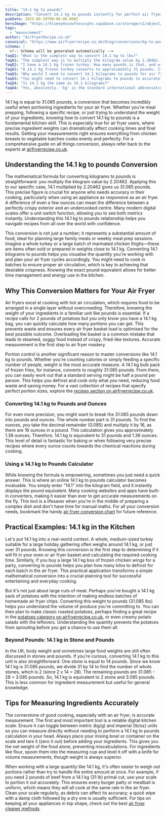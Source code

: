 ```yaml
---
title: "14.1 kg to pounds"
description: "Convert 14.1 kg to pounds instantly for perfect air fryer portions. Get accurate measurements for recipes and meal prep with our easy guide."
pubDate: 2025-08-20T00:00:00.000Z
heroImage: "https://klueoymssxwfnxsvcyhv.supabase.co/storage/v1/object/public/Shmucket/14-1-kg-to-pounds.webp"
tags:
  - "measurement"
author: "AirFryerRecipe.co.uk"
canonical: "https://www.airfryerrecipe.co.uk/blog/conversions/kg-to-pounds/14-1-kg-to-pounds"
schema: |
  <!-- Schema will be generated automatically -->
faqQ1: "What is the simplest way to convert 14.1 kg to lbs?"
faqA1: "The simplest way is to multiply the kilogram value by 2.20462. So, for 14.1 kg, you calculate 14.1 x 2.20462, which equals 31.085 pounds. For a quick answer without the maths, you can use any reliable online conversion tool or calculator, which will give you the result instantly."
faqQ2: "I have a 14.1 kg frozen turkey. How many pounds is that, and will it fit in my air fryer?"
faqA2: "A 14.1 kg frozen turkey converts to approximately 31 pounds. It is highly unlikely that a whole turkey of this size will fit in a standard home air fryer basket, as most are designed for much smaller items. Air fryers are best for turkey breasts, thighs, or smaller birds. For a turkey this large, you would need to use a conventional oven or consider spatchcocking (butterflying) it to reduce its profile, though even then, an air fryer may not be suitable."
faqQ3: "Why would I need to convert 14.1 kilograms to pounds for air fryer cooking?"
faqA3: "You might need to convert 14.1 kilograms to pounds to accurately portion out ingredients from a large bulk package. Air fryers require careful portioning to ensure hot air can circulate freely for even cooking. Knowing the pound equivalent of a 14.1 kg bag of frozen chips or chicken wings helps you defrost and cook the right amount per batch, preventing overcrowding and ensuring perfectly crispy results every time."
faqQ4: "Is 14.1 kg the same as 14.1 kilograms?"
faqA4: "Yes, absolutely. 'kg' is the standard international abbreviation for kilogram. So, 14.1 kg and 14.1 kilograms represent the exact same unit of mass and weight. The term 'kilo' is also a common informal shortening for kilogram in many parts of the world, so 14.1 kilo means the same as well. They all need to be multiplied by 2.20462 to find the equivalent weight in pounds."
---
```

<p>14.1 kg is equal to 31.085 pounds, a conversion that becomes incredibly useful when portioning ingredients for your air fryer. Whether you're meal prepping, following a specific recipe, or just trying to understand the weight of your ingredients, knowing how to convert 14.1 kg to pounds is a fundamental kitchen skill. This is especially true for air fryer users, where precise ingredient weights can dramatically affect cooking times and final results. Getting your measurements right ensures everything from chicken breasts to vegetable batches cooks evenly and perfectly. For a comprehensive guide on all things conversion, always refer back to the experts at <a href="https://www.airfryerrecipe.co.uk">airfryerrecipe.co.uk</a>.</p>

<h2>Understanding the 14.1 kg to pounds Conversion</h2>
<p>The mathematical formula for converting kilograms to pounds is straightforward: you multiply the kilogram value by 2.20462. Applying this to our specific case, 14.1 multiplied by 2.20462 gives us 31.085 pounds. This precise figure is crucial for anyone who needs accuracy in their cooking, particularly when using an appliance as responsive as an air fryer. A difference of even a few ounces can mean the difference between a perfectly crispy exterior and an undercooked centre. Many modern digital scales offer a unit switch function, allowing you to see both metrics instantly. Understanding this 14.1 kg to pounds relationship helps you navigate recipes from all over the world with confidence.</p>
<p>This conversion is not just a number; it represents a substantial amount of food, ideal for planning large family meals or weekly meal prep sessions. Imagine a whole turkey or a large batch of marinated chicken thighs—these are items often sold or prepared in weights close to 14.1 kg. Converting 14.1 kilograms to pounds helps you visualise the quantity you're working with and plan your air fryer cycles accordingly. You might need to cook in batches to ensure proper air circulation, which is key to achieving that desirable crispness. Knowing the exact pound equivalent allows for better time management and energy use in the kitchen.</p>

<h2>Why This Conversion Matters for Your Air Fryer</h2>
<p>Air fryers excel at cooking with hot air circulation, which requires food to be arranged in a single layer without overcrowding. Therefore, knowing the weight of your ingredients in a familiar unit like pounds is essential. If a recipe calls for 2 pounds of potatoes but you only know you have a 14.1 kg bag, you can quickly calculate how many portions you can get. This prevents waste and ensures every air fryer basket load is optimised for the best possible outcome. Overloading the basket is a common mistake that leads to steamed, soggy food instead of crispy, fried-like textures. Accurate measurement is the first step to air fryer mastery.</p>
<p>Portion control is another significant reason to master conversions like 14.1 kg to pounds. Whether you're counting calories or simply feeding a specific number of people, weight is the most accurate measure. A 14.1 kg bulk pack of frozen fries, for instance, converts to roughly 31.085 pounds. From there, you can easily work out that a standard serving might be half a pound per person. This helps you defrost and cook only what you need, reducing food waste and saving money. For a vast collection of recipes that specify perfect portion sizes, explore the <a href="https://www.airfryerrecipe.co.uk/recipes">recipes section on airfryerrecipe.co.uk</a>.</p>

<h3>Converting 14.1 kg to Pounds and Ounces</h3>
<p>For even more precision, you might want to break the 31.085 pounds down into pounds and ounces. The whole number part is 31 pounds. To find the ounces, you take the decimal remainder (0.085) and multiply it by 16, as there are 16 ounces in a pound. This calculation gives you approximately 1.36 ounces. Therefore, 14.1 kg is equivalent to 31 pounds and 1.36 ounces. This level of detail is fantastic for baking or when following very precise recipes where every ounce counts towards the chemical reactions during cooking.</p>

<h3>Using a 14.1 kg to Pounds Calculator</h3>
<p>While knowing the formula is empowering, sometimes you just need a quick answer. This is where an online 14.1 kg to pounds calculator becomes invaluable. You simply enter "14.1" into the kilogram field, and it instantly displays the pound equivalent. Many cooking websites and apps have built-in converters, making it easier than ever to get accurate measurements on the fly. This tool is a lifesaver when you're in the middle of preparing a complex dish and don't have time for manual maths. For all your conversion needs, bookmark the handy <a href="https://www.airfryerrecipe.co.uk/air-fryer-conversion-chart">air fryer conversion chart</a> for future reference.</p>

<h2>Practical Examples: 14.1 kg in the Kitchen</h2>
<p>Let's put 14.1 kg into a real-world context. A whole, medium-sized turkey suitable for a large holiday gathering often weighs around 14.1 kg, or just over 31 pounds. Knowing this conversion is the first step to determining if it will fit in your oven or air fryer basket and calculating the required cooking time. Similarly, if you buy a large 14.1 kg box of frozen chicken wings for a party, converting to pounds helps you plan how many kilos to defrost for each batch in the air fryer. This practical application transforms a simple mathematical conversion into a crucial planning tool for successful entertaining and everyday cooking.</p>
<p>But it's not just about large cuts of meat. Perhaps you've bought a 14.1 kg sack of potatoes with the intention of making endless batches of homemade air fryer chips. Converting this weight to pounds (31.085 lbs) helps you understand the volume of produce you're committing to. You can then plan to make classic roasted potatoes, perhaps finding a great recipe in the <a href="https://www.airfryerrecipe.co.uk/recipe-category/potatoes">potatoes category on airfryerrecipe.co.uk</a>, or even creamy potato salads with the leftovers. Understanding the quantity prevents the potatoes from sprouting before you get a chance to use them all.</p>

<h3>Beyond Pounds: 14.1 kg in Stone and Pounds</h3>
<p>In the UK, body weight and sometimes large food weights are still often discussed in stones and pounds. If you're curious, converting 14.1 kg to this unit is also straightforward. One stone is equal to 14 pounds. Since we know 14.1 kg is 31.085 pounds, we divide 31 by 14 to find the number of whole stones, which is 2 (since 2 x 14 = 28). The remaining pounds are 31.085 - 28 = 3.085 pounds. So, 14.1 kg is equivalent to 2 stone and 3.085 pounds. This is less common for ingredient measurement but useful for general knowledge.</p>

<h2>Tips for Measuring Ingredients Accurately</h2>
<p>The cornerstone of good cooking, especially with an air fryer, is accurate measurement. The first and most important tool is a reliable digital kitchen scale. Ensure it can toggle between metric (kg/g) and imperial (lb/oz) units so you can measure directly without needing to perform a 14.1 kg to pounds calculation in your head. Always place your mixing bowl or container on the scale and tare it (zero it out) before adding your ingredients. This gives you the net weight of the food alone, preventing miscalculations. For ingredients like flour, spoon them into the measuring cup and level it off with a knife for volume measurements, though weight is always superior.</p>
<p>When working with a large quantity like 14.1 kg, it's often easier to weigh out portions rather than try to handle the entire amount at once. For example, if you need 2 pounds of beef from a 14.1 kg (31 lb) primal cut, use your scale to portion it out accurately. This ensures every burger patty or meatball is uniform, which means they will all cook at the same rate in the air fryer. Clean your scale regularly, as debris can affect its accuracy; a quick wipe with a damp cloth followed by a dry one is usually sufficient. For tips on keeping all your appliances in top shape, check out the best <a href="https://www.airfryerrecipe.co.uk/air-fryer-cleaner">air fryer cleaner methods</a>.</p>
